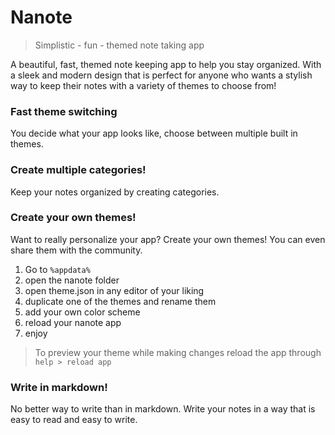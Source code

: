 # Nanote 

> Simplistic - fun - themed note taking app

A beautiful, fast, themed note keeping app to help you stay organized. With a sleek and modern design that is perfect for anyone who wants a stylish way to keep their notes with a variety of themes to choose from!

### Fast theme switching
You decide what your app looks like, choose between multiple built in themes.

### Create multiple categories!
Keep your notes organized by creating categories.

### Create your own themes!
Want to really personalize your app? Create your own themes! You can even share them with the community.

1. Go to `%appdata%` 
2. open the nanote folder
3. open theme.json in any editor of your liking
4. duplicate one of the themes and rename them
5. add your own color scheme
6. reload your nanote app
7. enjoy

> To preview your theme while making changes reload the app through `help > reload app`

### Write in markdown!
No better way to write than in markdown. Write your notes in a way that is easy to read and easy to write.
